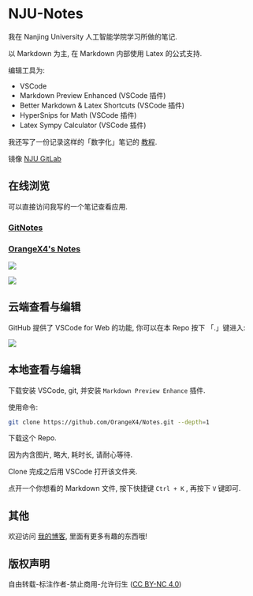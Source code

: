 # NJU-Notes

我在 Nanjing University 人工智能学院学习所做的笔记.

以 Markdown 为主, 在 Markdown 内部使用 Latex 的公式支持.

编辑工具为:

* VSCode
* Markdown Preview Enhanced (VSCode 插件)
* Better Markdown & Latex Shortcuts (VSCode 插件)
* HyperSnips for Math (VSCode 插件)
* Latex Sympy Calculator (VSCode 插件)

我还写了一份记录这样的「数字化」笔记的 [教程](https://zhuanlan.zhihu.com/p/366596949).

镜像 [NJU GitLab](https://git.nju.edu.cn/201300035/NJUAI-Notes)

## 在线浏览

可以直接访问我写的一个笔记查看应用.

### [GitNotes](https://notes.orangex4.cool/)

### [OrangeX4's Notes](https://notes.orangex4.cool/?git=gitlab)

![](https://pic1.zhimg.com/v2-64a8fe27b9dc4a3e6c78ce51309a9c64_b.png)

![](https://pic2.zhimg.com/v2-b1c79c871655824b95d9292d9b508461_b.png)

## 云端查看与编辑

GitHub 提供了 VSCode for Web 的功能, 你可以在本 Repo 按下 「.」键进入:

![](https://gitee.com/orangex4/picgo/raw/master/images/20220324214603.png)

## 本地查看与编辑

下载安装 VSCode, git, 并安装 `Markdown Preview Enhance` 插件.  

使用命令:

```bash
git clone https://github.com/OrangeX4/Notes.git --depth=1
```

下载这个 Repo.

因为内含图片, 略大, 耗时长, 请耐心等待.

Clone 完成之后用 VSCode 打开该文件夹.

点开一个你想看的 Markdown 文件, 按下快捷键 `Ctrl + K` , 再按下 `V` 键即可.


## 其他

欢迎访问 [我的博客](https://blog.orangex4.cool/), 里面有更多有趣的东西哦!


## 版权声明

自由转载-标注作者-禁止商用-允许衍生 ([CC BY-NC 4.0](https://creativecommons.org/licenses/by-nc/4.0/deed.zh))
